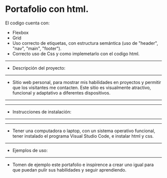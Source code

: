 # Portafolio con html.

<p>
El codigo cuenta con:
<p>

- Flexbox
- Grid
- Uso correcto de etiquetas, con estructura semántica (uso de "header", "nav", "main", "footer").
- Correcto uso de Css y como implemetarlo con el codigo html.

---
- Descripción del proyecto:  
---
- Sitio web personal, para
mostrar mis habilidades en proyectos y permitir que los visitantes me contacten. Este sitio es
visualmente atractivo, funcional y adaptativo a diferentes dispositivos.
___

---
- Instrucciones de instalación: 
---
---
- Tener una computadora o laptop, con un sistema operativo funcional, tener instalado el programa Visual Studio Code, e instalar html y css. 

---
- Ejemplos de uso: 
---
- Tomen de ejemplo este portafolio e inspirence a crear uno igual para que puedan pulir sus habilidades y seguir aprendiendo. 

